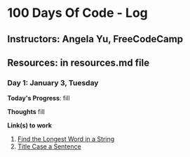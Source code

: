 # 100 Days Of Code - Log
## Instructors: Angela Yu, FreeCodeCamp
## Resources: in resources.md file

### Day 1: January 3, Tuesday

**Today's Progress**: fill

**Thoughts** fill

**Link(s) to work**
1. [Find the Longest Word in a String](https://www.freecodecamp.com/challenges/find-the-longest-word-in-a-string)
2. [Title Case a Sentence](https://www.freecodecamp.com/challenges/title-case-a-sentence)
